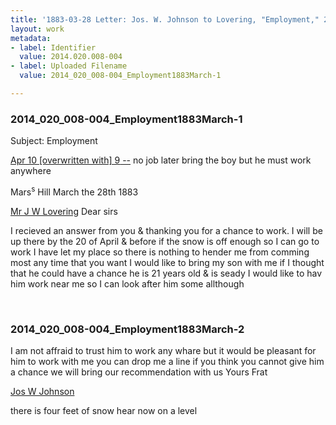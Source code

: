 ```yaml
---
title: '1883-03-28 Letter: Jos. W. Johnson to Lovering, "Employment," 2014.020.008-004'
layout: work
metadata:
- label: Identifier
  value: 2014.020.008-004
- label: Uploaded Filename
  value: 2014_020_008-004_Employment1883March-1

---
```

<div class="pages">
<div id="page-1751921">
<h3><a name="page-1751921">2014_020_008-004_Employment1883March-1</a></h3>
<div class="page-content">
<p>Subject: Employment</p>
<p><u><date when='1883-4-10'>Apr 10 [overwritten with] 9</date> --</u> <span class='line-break'> </span>no job later<span class='line-break'> </span>bring the boy but<span class='line-break'> </span>he must work anywhere</p>
<p>Mars<sup>s</sup> Hill<span class='line-break'> </span><date when='1883-03-28'>March the 28th 1883</date></p>
<p><a href='/pages/subjects/58078' title='Lovering, James W.'>Mr J W Lovering</a> Dear sirs</p>
<p>I recieved an answer from you<span class='line-break'> </span>&amp; thanking you for a chance<span class='line-break'> </span>to work. I will be up there<span class='line-break'> </span>by the <date when='1883-04-20'>20 of April</date> &amp; before<span class='line-break'> </span>if the snow is off enough <span class='line-break'> </span>so I can go to work I have let<span class='line-break'> </span>my place so there is nothing <span class='line-break'> </span>to hender me from comming<span class='line-break'> </span>most any time that you<span class='line-break'> </span>want I would like to bring<span class='line-break'> </span>my son with me if I thought<span class='line-break'> </span>that he could have a chance<span class='line-break'> </span>he is 21 years old &amp; is seady<span class='line-break'> </span>I would like to hav him work near me<span class='line-break'> </span>so I can look after him some allthough<span class='line-break'> </span></p>
</div>
</div>
<br />
<div id="page-1751922">
<h3><a name="page-1751922">2014_020_008-004_Employment1883March-2</a></h3>
<div class="page-content">
<p>I am not affraid to<span class='line-break'> </span>trust him to work any<span class='line-break'> </span>whare but it would be<span class='line-break'> </span>pleasant for him to work<span class='line-break'> </span>with me you can drop me<span class='line-break'> </span>a line if you think you<span class='line-break'> </span>cannot give him a chance<span class='line-break'> </span>we will bring our recommendation<span class='line-break'> </span>with us Yours Frat</p>
<p><a href='/pages/subjects/90826' title='Johnson, Jos. W.'>Jos W Johnson</a></p>
<p>there is four feet of snow<span class='line-break'> </span>hear now on a level</p>
</div>
</div>
<br />
</div>
